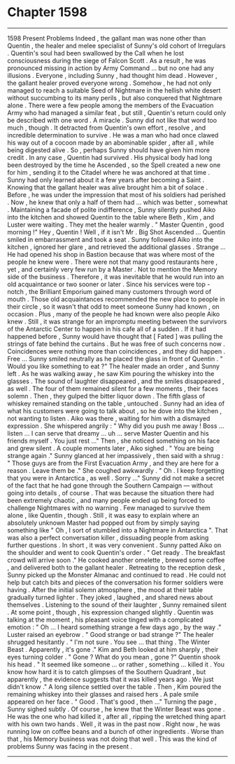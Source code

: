 
# Chapter 1598


---

1598 Present Problems
Indeed , the gallant man was none other than Quentin , the healer and melee specialist of Sunny's old cohort of Irregulars .
Quentin's soul had been swallowed by the Call when he lost consciousness during the siege of Falcon Scott . As a result , he was pronounced missing in action by Army Command … but no one had any illusions . Everyone , including Sunny , had thought him dead .
However , the gallant healer proved everyone wrong . Somehow , he had not only managed to reach a suitable Seed of Nightmare in the hellish white desert without succumbing to its many perils , but also conquered that Nightmare alone .
There were a few people among the members of the Evacuation Army who had managed a similar feat , but still , Quentin's return could only be described with one word .
A miracle .
Sunny did not like that word too much , though . It detracted from Quentin's own effort , resolve , and incredible determination to survive . He was a man who had once clawed his way out of a cocoon made by an abominable spider , after all , while being digested alive . So , perhaps Sunny should have given him more credit .
In any case , Quentin had survived . His physical body had long been destroyed by the time he Ascended , so the Spell created a new one for him , sending it to the Citadel where he was anchored at that time .
Sunny had only learned about it a few years after becoming a Saint . Knowing that the gallant healer was alive brought him a bit of solace .
Before , he was under the impression that most of his soldiers had perished . Now , he knew that only a half of them had … which was better , somewhat .
Maintaining a facade of polite indifference , Sunny silently pushed Aiko into the kitchen and showed Quentin to the table where Beth , Kim , and Luster were waiting . They met the healer warmly .
" Master Quentin , good morning !"
Hey , Quentin !
Well , if it isn't Mr . Big Shot Ascended …
Quentin smiled in embarrassment and took a seat .
Sunny followed Aiko into the kitchen , ignored her glare , and retrieved the additional glasses .
Strange …
He had opened his shop in Bastion because that was where most of the people he knew were . There were not that many good restaurants here , yet , and certainly very few run by a Master . Not to mention the Memory side of the business . Therefore , it was inevitable that he would run into an old acquaintance or two sooner or later .
Since his services were top - notch , the Brilliant Emporium gained many customers through word of mouth . Those old acquaintances recommended the new place to people in their circle , so it wasn't that odd to meet someone Sunny had known , on occasion .
Plus , many of the people he had known were also people Aiko knew .
Still , it was strange for an impromptu meeting between the survivors of the Antarctic Center to happen in his cafe all of a sudden .
If it had happened before , Sunny would have thought that [ Fated ] was pulling the strings of fate behind the curtains .
But he was free of such concerns now . Coincidences were nothing more than coincidences , and they did happen .
Free …
Sunny smiled neutrally as he placed the glass in front of Quentin .
" Would you like something to eat ?"
The healer made an order , and Sunny left . As he was walking away , he saw Kim pouring the whiskey into the glasses . The sound of laughter disappeared , and the smiles disappeared , as well .
The four of them remained silent for a few moments , their faces solemn . Then , they gulped the bitter liquor down .
The fifth glass of whiskey remained standing on the table , untouched .
Sunny had an idea of what his customers were going to talk about , so he dove into the kitchen , not wanting to listen .
Aiko was there , waiting for him with a dismayed expression . She whispered angrily :
" Why did you push me away ! Boss … listen … I can serve that dreamy … uh … serve Master Quentin and his friends myself . You just rest …"
Then , she noticed something on his face and grew silent .
A couple moments later , Aiko sighed .
" You are being strange again ."
Sunny glanced at her impassively , then said with a shrug :
" Those guys are from the First Evacuation Army , and they are here for a reason . Leave them be ."
She coughed awkwardly .
" Oh . I keep forgetting that you were in Antarctica , as well . Sorry …"
Sunny did not make a secret of the fact that he had gone through the Southern Campaign — without going into details , of course . That was because the situation there had been extremely chaotic , and many people ended up being forced to challenge Nightmares with no warning . Few managed to survive them alone , like Quentin , though .
Still , it was easy to explain where an absolutely unknown Master had popped out from by simply saying something like " Oh , I sort of stumbled into a Nightmare in Antarctica ". That was also a perfect conversation killer , dissuading people from asking further questions .
In short , it was very convenient .
Sunny patted Aiko on the shoulder and went to cook Quentin's order .
" Get ready . The breakfast crowd will arrive soon ."
He cooked another omelette , brewed some coffee , and delivered both to the gallant healer .
Retreating to the reception desk , Sunny picked up the Monster Almanac and continued to read .
He could not help but catch bits and pieces of the conversation his former soldiers were having .
After the initial solemn atmosphere , the mood at their table gradually turned lighter . They joked , laughed , and shared news about themselves .
Listening to the sound of their laughter , Sunny remained silent .
At some point , though , his expression changed slightly .
Quentin was talking at the moment , his pleasant voice tinged with a complicated emotion :
" Oh … I heard something strange a few days ago , by the way ."
Luster raised an eyebrow .
" Good strange or bad strange ?"
The healer shrugged hesitantly .
" I'm not sure . You see … that thing . The Winter Beast . Apparently , it's gone ."
Kim and Beth looked at him sharply , their eyes turning colder .
" Gone ? What do you mean , gone ?"
Quentin shook his head .
" It seemed like someone … or rather , something … killed it . You know how hard it is to catch glimpses of the Southern Quadrant , but apparently , the evidence suggests that it was killed years ago . We just didn't know ."
A long silence settled over the table .
Then , Kim poured the remaining whiskey into their glasses and raised hers .
A pale smile appeared on her face .
" Good . That's good , then …"
Turning the page , Sunny sighed subtly .
Of course , he knew that the Winter Beast was gone .
He was the one who had killed it , after all , ripping the wretched thing apart with his own two hands .
Well , it was in the past now .
Right now , he was running low on coffee beans and a bunch of other ingredients . Worse than that , his Memory business was not doing that well .
This was the kind of problems Sunny was facing in the present .

---

